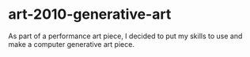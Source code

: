 # art-2010-generative-art
As part of a performance art piece, I decided to put my skills to use and make a computer generative art piece.
